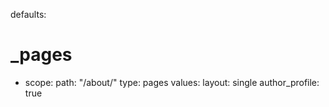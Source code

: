 defaults:
  # _pages
  - scope:
      path: "/about/"
      type: pages
    values:
      layout: single
      author_profile: true